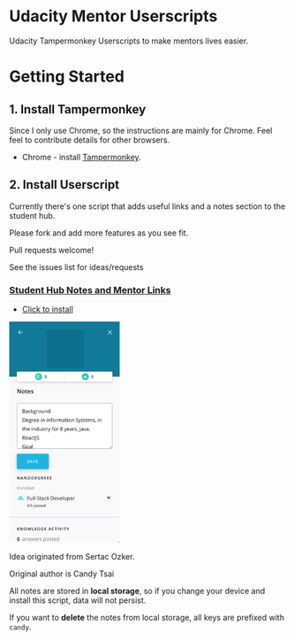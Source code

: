 # Udacity Mentor Userscripts

Udacity Tampermonkey Userscripts to make mentors lives easier.

# Getting Started

## 1. Install Tampermonkey

Since I only use Chrome, so the instructions are mainly for Chrome. Feel feel to contribute details for other browsers.

- Chrome - install [Tampermonkey](https://tampermonkey.net/?ext=dhdg&browser=chrome).

## 2. Install Userscript

Currently there's one script that adds useful links and a notes section to the student hub.

Please fork and add more features as you see fit.

Pull requests welcome!

See the issues list for ideas/requests

### [Student Hub Notes and Mentor Links](https://github.com/candy02058912/udacity-mentor-userscripts/raw/master/src/student-hub-notes)

- [Click to install](https://github.com/candy02058912/udacity-mentor-userscripts/raw/master/dist/student-hub-notes.user.js)

<img width="200" alt="Student Hub Notes Preview" src="https://github.com/candy02058912/udacity-mentor-userscripts/raw/master/src/student-hub-notes/preview.png">

Idea originated from Sertac Ozker.

Original author is Candy Tsai

All notes are stored in **local storage**, so if you change your device and install this script, data will not persist.

If you want to **delete** the notes from local storage, all keys are prefixed with `candy`.
